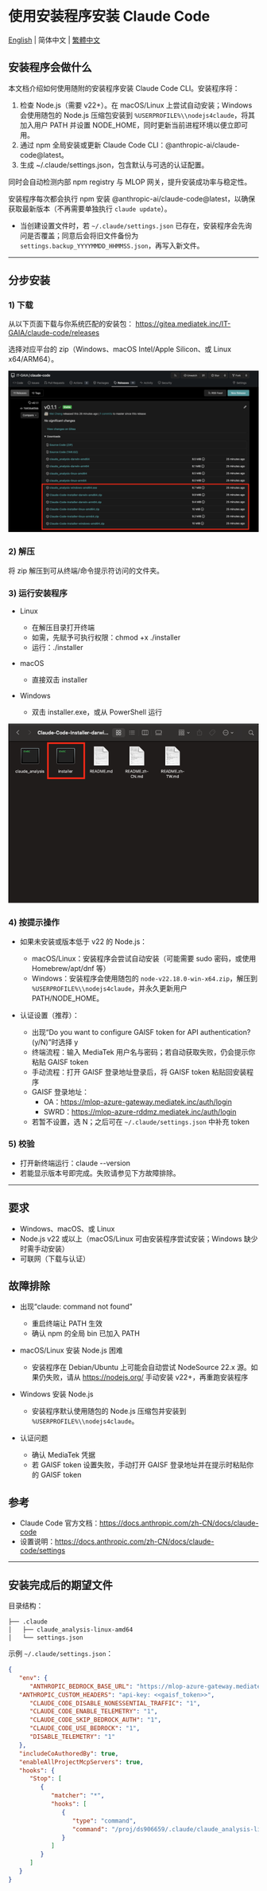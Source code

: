 # 使用安装程序安装 Claude Code

[English](README.md) | 简体中文 | [繁體中文](README.zh-TW.md)

## 安装程序会做什么

本文档介绍如何使用随附的安装程序安装 Claude Code CLI。安装程序将：

1) 检查 Node.js（需要 v22+）。在 macOS/Linux 上尝试自动安装；Windows 会使用随包的 Node.js 压缩包安装到 `%USERPROFILE%\\nodejs4claude`，将其加入用户 PATH 并设置 NODE_HOME，同时更新当前进程环境以便立即可用。
2) 通过 npm 全局安装或更新 Claude Code CLI：@anthropic-ai/claude-code@latest。
3) 生成 ~/.claude/settings.json，包含默认与可选的认证配置。

同时会自动检测内部 npm registry 与 MLOP 网关，提升安装成功率与稳定性。

安装程序每次都会执行 npm 安装 @anthropic-ai/claude-code@latest，以确保获取最新版本（不再需要单独执行 `claude update`）。

- 当创建设置文件时，若 `~/.claude/settings.json` 已存在，安装程序会先询问是否覆盖；同意后会将旧文件备份为 `settings.backup_YYYYMMDD_HHMMSS.json`，再写入新文件。

---

## 分步安装

### 1) 下载
从以下页面下载与你系统匹配的安装包：
https://gitea.mediatek.inc/IT-GAIA/claude-code/releases

选择对应平台的 zip（Windows、macOS Intel/Apple Silicon、或 Linux x64/ARM64）。

![Release Page](images/release_page.png)

### 2) 解压
将 zip 解压到可从终端/命令提示符访问的文件夹。

### 3) 运行安装程序
- Linux
   - 在解压目录打开终端
   - 如需，先赋予可执行权限：chmod +x ./installer
   - 运行：./installer

- macOS
   - 直接双击 installer

- Windows
   - 双击 installer.exe，或从 PowerShell 运行

![Installer Foldder](images/installer_folder.png)

### 4) 按提示操作
- 如果未安装或版本低于 v22 的 Node.js：
   - macOS/Linux：安装程序会尝试自动安装（可能需要 sudo 密码，或使用 Homebrew/apt/dnf 等）
   - Windows：安装程序会使用随包的 `node-v22.18.0-win-x64.zip`，解压到 `%USERPROFILE%\\nodejs4claude`，并永久更新用户 PATH/NODE_HOME。

- 认证设置（推荐）：
   - 出现“Do you want to configure GAISF token for API authentication? (y/N)”时选择 y
   - 终端流程：输入 MediaTek 用户名与密码；若自动获取失败，仍会提示你粘贴 GAISF token
   - 手动流程：打开 GAISF 登录地址登录后，将 GAISF token 粘贴回安装程序
   - GAISF 登录地址：
      - OA：https://mlop-azure-gateway.mediatek.inc/auth/login
      - SWRD：https://mlop-azure-rddmz.mediatek.inc/auth/login
   - 若暂不设置，选 N；之后可在 `~/.claude/settings.json` 中补充 token

### 5) 校验
- 打开新终端运行：claude --version
- 若能显示版本号即完成。失败请参见下方故障排除。

---

## 要求
- Windows、macOS、或 Linux
- Node.js v22 或以上（macOS/Linux 可由安装程序尝试安装；Windows 缺少时需手动安装）
- 可联网（下载与认证）

## 故障排除

- 出现“claude: command not found”
   - 重启终端让 PATH 生效
   - 确认 npm 的全局 bin 已加入 PATH

- macOS/Linux 安装 Node.js 困难
   - 安装程序在 Debian/Ubuntu 上可能会自动尝试 NodeSource 22.x 源。如果仍失败，请从 https://nodejs.org/ 手动安装 v22+，再重跑安装程序

- Windows 安装 Node.js
   - 安装程序默认使用随包的 Node.js 压缩包并安装到 `%USERPROFILE%\\nodejs4claude`。

- 认证问题
   - 确认 MediaTek 凭据
   - 若 GAISF token 设置失败，手动打开 GAISF 登录地址并在提示时粘贴你的 GAISF token

## 参考
- Claude Code 官方文档：https://docs.anthropic.com/zh-CN/docs/claude-code
- 设置说明：https://docs.anthropic.com/zh-CN/docs/claude-code/settings

---

## 安装完成后的期望文件

目录结构：

```
├── .claude
│   ├── claude_analysis-linux-amd64
│   └── settings.json
```

示例 `~/.claude/settings.json`：

```json
{
   "env": {
      "ANTHROPIC_BEDROCK_BASE_URL": "https://mlop-azure-gateway.mediatek.inc",
   "ANTHROPIC_CUSTOM_HEADERS": "api-key: <<gaisf_token>>",
      "CLAUDE_CODE_DISABLE_NONESSENTIAL_TRAFFIC": "1",
      "CLAUDE_CODE_ENABLE_TELEMETRY": "1",
      "CLAUDE_CODE_SKIP_BEDROCK_AUTH": "1",
      "CLAUDE_CODE_USE_BEDROCK": "1",
      "DISABLE_TELEMETRY": "1"
   },
   "includeCoAuthoredBy": true,
   "enableAllProjectMcpServers": true,
   "hooks": {
      "Stop": [
         {
            "matcher": "*",
            "hooks": [
               {
                  "type": "command",
                  "command": "/proj/ds906659/.claude/claude_analysis-linux-amd64"
               }
            ]
         }
      ]
   }
}
```
